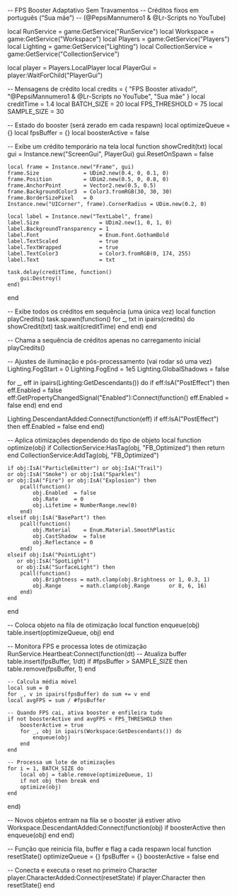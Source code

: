 -- FPS Booster Adaptativo Sem Travamentos
-- Créditos fixos em português (“Sua mãe”)
-- (@PepsiMannumero1 & @Lr-Scripts no YouTube)

local RunService        = game:GetService("RunService")
local Workspace         = game:GetService("Workspace")
local Players           = game:GetService("Players")
local Lighting          = game:GetService("Lighting")
local CollectionService = game:GetService("CollectionService")

local player    = Players.LocalPlayer
local PlayerGui = player:WaitForChild("PlayerGui")

-- Mensagens de crédito
local credits = {
    "FPS Booster ativado!",
    "@PepsiMannumero1 & @Lr-Scripts no YouTube",
    "Sua mãe"
}
local creditTime    = 1.4
local BATCH_SIZE    = 20
local FPS_THRESHOLD = 75
local SAMPLE_SIZE   = 30

-- Estado do booster (será zerado em cada respawn)
local optimizeQueue = {}
local fpsBuffer     = {}
local boosterActive = false

-- Exibe um crédito temporário na tela
local function showCredit(txt)
    local gui = Instance.new("ScreenGui", PlayerGui)
    gui.ResetOnSpawn = false

    local frame = Instance.new("Frame", gui)
    frame.Size              = UDim2.new(0.4, 0, 0.1, 0)
    frame.Position          = UDim2.new(0.5, 0, 0.8, 0)
    frame.AnchorPoint       = Vector2.new(0.5, 0.5)
    frame.BackgroundColor3  = Color3.fromRGB(30, 30, 30)
    frame.BorderSizePixel   = 0
    Instance.new("UICorner", frame).CornerRadius = UDim.new(0.2, 0)

    local label = Instance.new("TextLabel", frame)
    label.Size                   = UDim2.new(1, 0, 1, 0)
    label.BackgroundTransparency = 1
    label.Font                   = Enum.Font.GothamBold
    label.TextScaled             = true
    label.TextWrapped            = true
    label.TextColor3             = Color3.fromRGB(0, 174, 255)
    label.Text                   = txt

    task.delay(creditTime, function()
        gui:Destroy()
    end)
end

-- Exibe todos os créditos em sequência (uma única vez)
local function playCredits()
    task.spawn(function()
        for _, txt in ipairs(credits) do
            showCredit(txt)
            task.wait(creditTime)
        end
    end)
end

-- Chama a sequência de créditos apenas no carregamento inicial
playCredits()

-- Ajustes de iluminação e pós-processamento (vai rodar só uma vez)
Lighting.FogStart      = 0
Lighting.FogEnd        = 1e5
Lighting.GlobalShadows = false

for _, eff in ipairs(Lighting:GetDescendants()) do
    if eff:IsA("PostEffect") then
        eff.Enabled = false
        eff:GetPropertyChangedSignal("Enabled"):Connect(function()
            eff.Enabled = false
        end)
    end
end

Lighting.DescendantAdded:Connect(function(eff)
    if eff:IsA("PostEffect") then
        eff.Enabled = false
    end
end)

-- Aplica otimizações dependendo do tipo de objeto
local function optimize(obj)
    if CollectionService:HasTag(obj, "FB_Optimized") then return end
    CollectionService:AddTag(obj, "FB_Optimized")

    if obj:IsA("ParticleEmitter") or obj:IsA("Trail")
    or obj:IsA("Smoke") or obj:IsA("Sparkles")
    or obj:IsA("Fire") or obj:IsA("Explosion") then
        pcall(function()
            obj.Enabled  = false
            obj.Rate     = 0
            obj.Lifetime = NumberRange.new(0)
        end)
    elseif obj:IsA("BasePart") then
        pcall(function()
            obj.Material    = Enum.Material.SmoothPlastic
            obj.CastShadow  = false
            obj.Reflectance = 0
        end)
    elseif obj:IsA("PointLight")
       or obj:IsA("SpotLight")
       or obj:IsA("SurfaceLight") then
        pcall(function()
            obj.Brightness = math.clamp(obj.Brightness or 1, 0.3, 1)
            obj.Range      = math.clamp(obj.Range      or 8, 6, 16)
        end)
    end
end

-- Coloca objeto na fila de otimização
local function enqueue(obj)
    table.insert(optimizeQueue, obj)
end

-- Monitora FPS e processa lotes de otimização
RunService.Heartbeat:Connect(function(dt)
    -- Atualiza buffer
    table.insert(fpsBuffer, 1/dt)
    if #fpsBuffer > SAMPLE_SIZE then
        table.remove(fpsBuffer, 1)
    end

    -- Calcula média móvel
    local sum = 0
    for _, v in ipairs(fpsBuffer) do sum += v end
    local avgFPS = sum / #fpsBuffer

    -- Quando FPS cai, ativa booster e enfileira tudo
    if not boosterActive and avgFPS < FPS_THRESHOLD then
        boosterActive = true
        for _, obj in ipairs(Workspace:GetDescendants()) do
            enqueue(obj)
        end
    end

    -- Processa um lote de otimizações
    for i = 1, BATCH_SIZE do
        local obj = table.remove(optimizeQueue, 1)
        if not obj then break end
        optimize(obj)
    end
end)

-- Novos objetos entram na fila se o booster já estiver ativo
Workspace.DescendantAdded:Connect(function(obj)
    if boosterActive then
        enqueue(obj)
    end
end)

-- Função que reinicia fila, buffer e flag a cada respawn
local function resetState()
    optimizeQueue = {}
    fpsBuffer     = {}
    boosterActive = false
end

-- Conecta e executa o reset no primeiro Character
player.CharacterAdded:Connect(resetState)
if player.Character then
    resetState()
end
